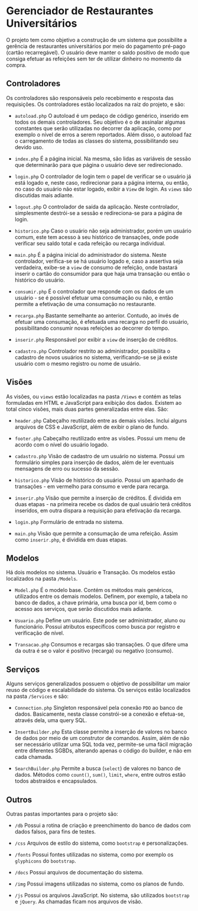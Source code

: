 # Gerenciador de Restaurantes Universitários

O projeto tem como objetivo a construção de um sistema que possibilite a gerência de restaurantes universitários por meio do pagamento pré-pago (cartão recarregável). O usuário deve manter o saldo positivo de modo que consiga efetuar as refeições sem ter de utilizar dinheiro no momento da compra.

## Controladores

Os controladores são responsáveis pelo recebimento e resposta das requisições. Os controladores estão localizados na raiz do projeto, e são:

* `autoload.php` O autoload é um pedaço de código genérico, inserido em todos os demais controladores. Seu objetivo é o de assinalar algumas constantes que serão utilizadas no decorrer da aplicação, como por exemplo o nível de erros a serem reportados. Além disso, o autoload faz o carregamento de todas as classes do sistema, possibilitando seu devido uso.

* `index.php` É a página inicial. Na mesma, são lidas as variáveis de sessão que determinarão para que página o usuário deve ser redirecionado.

* `login.php` O controlador de login tem o papel de verificar se o usuário já está logado e, neste caso, redirecionar para a página interna, ou então, no caso do usuário não estar logado, exibir a `View` de login. As `views` são discutidas mais adiante.

* `logout.php` O controlador de saída da aplicação. Neste controlador, simplesmente destrói-se a sessão e redireciona-se para a página de login.

* `historico.php` Caso o usuário não seja administrador, porém um usuário comum, este tem acesso à seu histórico de transações, onde pode verificar seu saldo total e cada refeição ou recarga individual.

* `main.php` É a página inicial do administrador do sistema. Neste controlador, verifica-se se há usuário logado e, caso a assertiva seja verdadeira, exibe-se a `view` de consumo de refeição, onde bastará inserir o cartão do consumidor para que haja uma transação ou então o histórico do usuário.

* `consumir.php` É o controlador que responde com os dados de um usuário - se é possível efetuar uma consumação ou não, e então permite a efetivação de uma consumação no restaurante.

* `recarga.php` Bastante semelhante ao anterior. Contudo, ao invés de efetuar uma consumação, é efetuada uma recarga no perfil do usuário, possibilitando consumir novas refeições ao decorrer do tempo.

* `inserir.php` Responsável por exibir a `view` de inserção de créditos.

* `cadastro.php` Controlador restrito ao administrador, possibilita o cadastro de novos usuários no sistema, verificando-se se já existe usuário com o mesmo registro ou nome de usuário.

## Visões

As visões, ou `views` estão localizadas na pasta `/Views` e contém as telas formuladas em HTML e JavaScript para exibição dos dados. Existem ao total cinco visões, mais duas partes generalizadas entre elas. São:

* `header.php` Cabeçalho reutilizado entre as demais visões. Inclui alguns arquivos de CSS e JavaScript, além de exibir o plano de fundo.

* `footer.php` Cabeçalho reutilizado entre as visões. Possui um menu de acordo com o nível do usuário logado.

* `cadastro.php` Visão de cadastro de um usuário no sistema. Possui um formulário simples para inserção de dados, além de ler eventuais mensagens de erro ou sucesso da sessão.

* `historico.php` Visão de histórico do usuário. Possui um apanhado de transações - em vermelho para consumo e verde para recarga.

* `inserir.php` Visão que permite a inserção de créditos. É dividida em duas etapas - na primeira recebe os dados de qual usuário terá créditos inseridos, em outra dispara a requisição para efetivação da recarga.

* `login.php` Formulário de entrada no sistema.

* `main.php` Visão que permite a consumação de uma refeição. Assim como `inserir.php`, é dividida em duas etapas.

## Modelos

Há dois modelos no sistema. Usuário e Transação. Os modelos estão localizados na pasta `/Models`.

* `Model.php` É o modelo base. Contém os métodos mais genéricos, utilizados entre os demais modelos. Definem, por exemplo, a tabela no banco de dados, a chave primária, uma busca por id, bem como o acesso aos serviços, que serão discutidos mais adiante.

* `Usuario.php` Define um usuário. Este pode ser administrador, aluno ou funcionário. Possui atributos específicos como busca por registro e verificação de nível.

* `Transacao.php` Consumos e recargas são transações. O que difere uma da outra é se o valor é positivo (recarga) ou negativo (consumo).

## Serviços

Alguns serviços generalizados possuem o objetivo de possibilitar um maior reuso de código e escalabilidade do sistema. Os serviços estão localizados na pasta `/Services` e são:

* `Connection.php` Singleton responsável pela conexão `PDO` ao banco de dados. Basicamente, nesta classe constrói-se a conexão e efetua-se, através dela, uma query SQL.

* `InsertBuilder.php` Esta classe permite a inserção de valores no banco de dados por meio de um construtor de comandos. Assim, além de não ser necessário utilizar uma SQL toda vez, permite-se uma fácil migração entre diferentes SGBDs, alterando apenas o código do builder, e não em cada chamada.

* `SearchBuilder.php` Permite a busca (`select`) de valores no banco de dados. Métodos como `count()`, `sum()`, `limit`, `where`, entre outros estão todos abstraídos e encapsulados.

## Outros

Outras pastas importantes para o projeto são:

* `/db` Possui a rotina de criação e preenchimento do banco de dados com dados falsos, para fins de testes.

* `/css` Arquivos de estilo do sistema, como `bootstrap` e personalizações.

* `/fonts` Possui fontes utilizadas no sistema, como por exemplo os `glyphicons` do `bootstrap`.

* `/docs` Possui arquivos de documentação do sistema.

* `/img` Possui imagens utilizadas no sistema, como os planos de fundo.

* `/js` Possui os arquivos JavaScript. No sistema, são utilizados `bootstrap` e `jQuery`. As chamadas ficam nos arquivos de visão.
